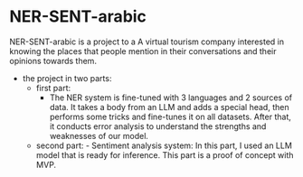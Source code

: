 # NER-SENT-arabic
NER-SENT-arabic is a project to a A virtual tourism company interested in knowing the places that people mention in their conversations and their opinions towards them.

- the project in two parts:
    - first part:
       - The NER system is fine-tuned with 3 languages and 2 sources of data. It takes a body from an LLM and adds a special head, then performs some tricks and fine-tunes it             on all datasets. After that, it conducts error analysis to understand the strengths and weaknesses of our model.
    - second part:
          - Sentiment analysis system: In this part, I used an LLM model that is ready for inference. This part is a proof of concept with MVP.
